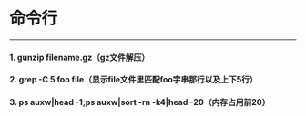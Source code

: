 # 命令行
---

#### 1. gunzip filename.gz（gz文件解压）

#### 2. grep -C 5 foo file（显示file文件里匹配foo字串那行以及上下5行）

#### 3. ps auxw|head -1;ps auxw|sort -rn -k4|head -20（内存占用前20）
